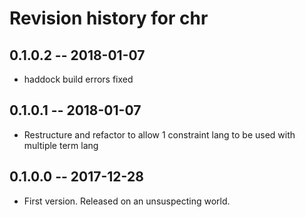 # Revision history for chr

## 0.1.0.2  -- 2018-01-07

* haddock build errors fixed

## 0.1.0.1  -- 2018-01-07

* Restructure and refactor to allow 1 constraint lang to be used with multiple term lang

## 0.1.0.0  -- 2017-12-28

* First version. Released on an unsuspecting world.
